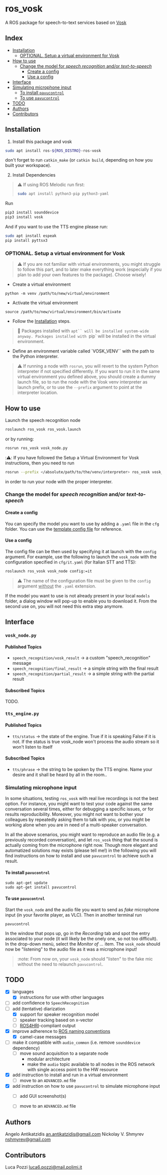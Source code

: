 ros_vosk
======================

A ROS package for speech-to-text services based on [Vosk](https://github.com/alphacep/vosk-api)

## Index
- [Installation](#installation)
  - [OPTIONAL. Setup a virtual environment for Vosk](#optional-setup-a-virtual-environment-for-vosk)
- [How to use](#how-to-use)
  - [Change the model for _speech recognition_ and/or _text-to-speech_](#change-the-model-for-speech-recognition-andor-text-to-speech)
    - [Create a config](#create-a-config)
    - [Use a config](#use-a-config)
- [Interface](#interface)
- [Simulating microphone input](#simulating-microphone-input)
  - [To install `pavucontrol`](#to-install-pavucontrol)
  - [To use `pavucontrol`](#to-use-pavucontrol)
- [TODO](#todo)
- [Authors](#authors)
- [Contributors](#contributors)

## Installation

1. Install this package and vosk

  ```bash
  sudo apt install ros-${ROS_DISTRO}-ros-vosk
  ```
  don't forget to run `catkin_make` (or `catkin build`, depending on how you built your workspace).
  
2. Install Dependencies

  > :warning: If using ROS Melodic run first: 
  > ```bash
  > sudo apt install python3-pip python3-yaml
  > ```
  
  Run
  ```bash
  pip3 install sounddevice
  pip3 install vosk
  ``` 
  And if you want to use the TTS engine please run:
  ```bash
  sudo apt install espeak
  pip install pyttsx3
  ```  

### OPTIONAL. Setup a virtual environment for Vosk

> :warning: If you are not familiar with virtual environments, you might struggle to follow this part, and to later make everything work (especially if you plan to add your own features to the package). Choose wisely! 

- Create a virtual environment
```
python -m venv /path/to/new/virtual/environment
```

- Activate the virtual environment
```
source /path/to/new/virtual/environment/bin/activate
```

- Follow the [Installation](#installation) steps. 
> :memo: Packages installed with `apt`` will be installed system-wide anyway. Packages installed with `pip` will be installed in the virtual environment.

- Define an environment variable called `VOSK_VENV`` with the path to the Python interpreter.

> :warning: If running a node with `rosrun`, you will revert to the system Python interpreter if not specified differently. If you want to run it in the same virtual environment you defined above, you should create a dummy launch file, so to run the node with the Vosk venv interpreter as launch prefix, or to use the `--prefix` argument to point at the interpreter location.

## How to use 

Launch the speech recognition node

```bash
roslaunch ros_vosk ros_vosk.launch
```

or by running:
```bash
rosrun ros_vosk vosk_node.py
```

::warning:: If you have followed the Setup a Virtual Environment for Vosk instructions, then you need to run
```bash
rosrun --prefix </absolute/path/to/the/venv/interpreter> ros_vosk vosk_node.py
```
in order to run your node with the proper interpreter.

### Change the model for _speech recognition_ and/or _text-to-speech_

#### Create a config
You can specify the model you want to use by adding a `.yaml` file in the `cfg` folder. You can use the [template config file](/cfg/_template.yaml) for reference.

#### Use a config
The config file can be then used by specifying it at launch with the `config` argument. For example, use the following to launch the `vosk_node` with the configuration specified in `cfg/it.yaml` (for Italian STT and TTS):
```bash
roslaunch ros_vosk vosk_node config:=it
```
> :warning: The name of the configuration file must be given to the `config` argument <ins>without</ins> the `.yaml` extension.

If the model you want to use is not already present in your local `models` folder, a dialog window will pop-up to enable you to download it. From the second use on, you will not need this extra step anymore.

## Interface

### `vosk_node.py`

#### Published Topics
* `speech_recognition/vosk_result`    -> a custom "speech_recognition" message
* `speech_recognition/final_result`   -> a simple string with the final result
* `speech_recognition/partial_result` -> a simple string with the partial result

#### Subscribed Topics
TODO.

### `tts_engine.py`

#### Published Topics
* `tts/status` -> the state of the engine. True if it is speaking False if it is not. If the status is true vosk_node won't process the audio stream so it won't listen to itself

#### Subscribed Topics
* `tts/phrase` -> the string to be spoken by the TTS engine. Name your desire and it shall be heard by all in the room..

### Simulating microphone input
In some situations, testing `ros_vosk` with real live recordings is not the best option. For instance, you might want to test your code against the same conversation several times, either for debugging a specific issues, or for results reproducibility. Moreover, you might not want to bother your colleagues by repeatedly asking them to talk with you, or you might be working alone when you are in need of a multi-speaker conversation.

In all the above scenarios, you might want to reproduce an audio file (e.g. a previously recorded conversation), and let `ros_vosk` thing that the sound is actually coming from the microphone right now. Though more elegant and automatized solutions may exists (please tell me!) in the following you will find instructions on how to install and use `pavucontrol` to achieve such a result.

#### To install `pavucontrol`
```
sudo apt-get update
sudo apt-get install pavucontrol
```

#### To use `pavucontrol`

Start the `vosk_node` and the audio file you want to send as _fake_ microphone input (in your favorite player, as VLC). Then in another terminal run
```
pavucontrol
```
In the window that pops up, go in the _Recording_ tab and spot the entry associated to your node (it will likely be the onely one, so not too difficult). In the drop-down menù, select the _Monitor of ..._ item. The `vosk_node` should now be "listening" to the audio file as it was a microphone input!

> :note: From now on, your `vosk_node` should "listen" to the fake mic without the need to relaunch `pavucontrol`.

## TODO
- [x] languages
  - [x] instructions for use with other languages
- [ ] add confidence to `SpeechRecognition`
- [ ] add (tentative) diarization 
  - [x] support for speaker recognition model
  - [ ] speaker tracking based on x-vector
  - [ ] [ROS4HRI](http://wiki.ros.org/hri)-compliant output
- [x] improve adherence to [ROS naming conventions](http://wiki.ros.org/ROS/Patterns/Conventions)
  - [x] camel-case messages
- [ ] make it compatible with `audio_common` (i.e. remove `sounddevice` dependency)
  - [ ] move sound acquisition to a separate node
      - modular architecture
      - make the `audio` topic available to all nodes in the ROS network with single access point to the HW resource
- [x] add instruction to install and run in a virtual environment
  - [ ] move to an `ADVANCED.md` file
- [x] add instruction on how to use `pavucontrol` to simulate microphone input
  - [ ] add GUI screenshot(s)
  - [ ] move to an `ADVANCED.md` file


## Authors
Angelo Antikatzidis <an.antikatzidis@gmail.com>
Nickolay V. Shmyrev <nshmyrev@gmail.com>

## Contributors
Luca Pozzi <luca6.pozzi@mail.polimi.it>